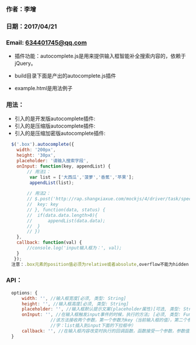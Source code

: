 ### 作者：李增 
### 日期：2017/04/21
### Email: 634401745@qq.com

- 插件功能：autocomplete.js是用来提供输入框智能补全搜索内容的，依赖于jQuery。

- build目录下面是产出的autocomplete.js插件
- example.html是用法例子
 
### 用法：
- 引入的是开发版autocomplete插件: <script src="xx/autocomplete.js"></script>
- 引入的是压缩版autocomplete插件: <script src="xx/autocomplete.min.js"></script>
- 引入的是压缩加密版autocomplete插件: <script src="xx/autocomplete.min.encrypt.js"></script>
```js
  $('.box').autocomplete({
 	width: '200px',
  	height: '30px',
  	placeholder: '请输入搜索字段',
 	onInput: function(key, appendList) {
  		// 用法1：
   		 var list = ['大西瓜','菠萝','香蕉','苹果'];
   		 appendList(list);
 
  		// 用法2：
  		// $.post('http://rap.shangxiaxue.com/mockjs/4/driver/task/special_option?format=json', {
  		// 	key: key
  		// }, function(data, status) {
  		// 	if(data.data.length>0){
  		// 		appendList(data.data);
  		// 	}
  		// })
  	},
  	callback: function(val) {
  		//console.log('input输入框为：', val);
   	}
   });
  注意：.box元素的position值必须为relative或者absolute,overflow不能为hidden
```
### API：
```js
  options: {
      width: '', //输入框宽度[必须, 类型: String]
      height: '', //输入框高度[必须, 类型: String]
      placeholder: '', //输入框默认提示文案(placeholder属性)[可选, 类型: String]
      onInput: '', //在输入框触发input事件的时候，执行的方法; [必须, 类型: Function]
                 //该方法接收两个参数，第一个参数为key（当前输入框的值），第二个参数为appendList（接收一个参数list，该方法用来将接收到的提示关键
                 //字：list插入到input下面的下拉框中）
      callback: '', //在输入框内容改变时执行的回调函数，函数接受一个参数，参数值为输入框的value[必须, 类型: Function]
  }
```
# 
